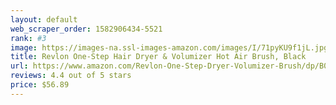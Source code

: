 ```yaml
---
layout: default 
﻿web_scraper_order: 1582906434-5521
rank: #3
image: https://images-na.ssl-images-amazon.com/images/I/71pyKU9f1jL.jpg
title: Revlon One-Step Hair Dryer & Volumizer Hot Air Brush, Black
url: https://www.amazon.com/Revlon-One-Step-Dryer-Volumizer-Brush/dp/B01LSUQSB0/ref=zg_mw_beauty_3?_encoding=UTF8&psc=1&refRID=3TZEQS81A9Z428JNZMKD
reviews: 4.4 out of 5 stars
price: $56.89 
---
```

